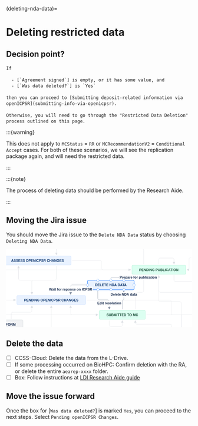 (deleting-nda-data)=
# Deleting restricted data 

## Decision point?

```{note}
If 

  - [`Agreement signed`] is empty, or it has some value, and
  - [`Was data deleted?`] is `Yes`

then you can proceed to [Submitting deposit-related information via openICPSR](submitting-info-via-openicpsr).

Otherwise, you will need to go through the "Restricted Data Deletion" process outlined on this page.

```

:::{warning}

This does not apply to `MCStatus` = `RR` or `MCRecommendationV2` = `Conditional Accept` cases. For both of these scenarios, we will see the replication package again, and will need the restricted data.

:::

:::{note}

The process of deleting data should be performed by the Research Aide.

:::

## Moving the Jira issue

You should move the Jira issue to the `Delete NDA Data` status by choosing `Deleting NDA Data`. 

![Move to Delete NDA Data](images/jira-delete-nda-data.png)

## Delete the data

- [ ] CCSS-Cloud: Delete the data from the L-Drive.
- [ ] If some processing occurred on BioHPC: Confirm deletion with the RA, or delete the entire `aearep-xxxx` folder.
- [ ] Box: Follow instructions at [LDI Research Aide guide](https://aeadataeditor.github.io/LDI-Research-Aide/procedures/Requesting_Restricted_Access_Data/#once-case-is-done)

## Move the issue forward

Once the box for [`Was data deleted?`] is marked `Yes`, you can proceed to the next steps. Select `Pending openICPSR Changes`.

